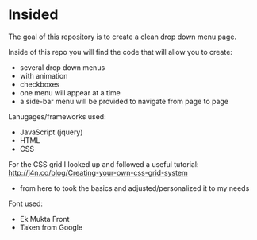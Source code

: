 # Insided

The goal of this repository is to create a clean drop down menu page.

Inside of this repo you will find the code that will allow you to create:
- several drop down menus
- with animation
- checkboxes
- one menu will appear at a time
- a side-bar menu will be provided to navigate from page to page

Lanugages/frameworks used:
- JavaScript (jquery)
- HTML
- CSS

For the CSS grid I looked up and followed a useful tutorial:
http://j4n.co/blog/Creating-your-own-css-grid-system
- from here to took the basics and adjusted/personalized it to my needs

Font used:
- Ek Mukta Front
- Taken from Google




